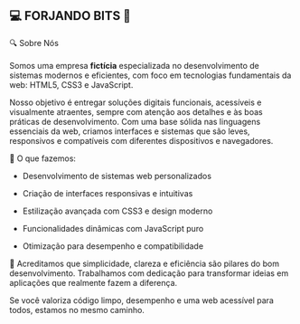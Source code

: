 ## 💻  FORJANDO BITS  🔨 ##

🔍 Sobre Nós 
<br><br>
Somos uma empresa <strong>fictícia</strong> especializada no desenvolvimento de sistemas modernos e eficientes, com foco em tecnologias fundamentais da web: HTML5, CSS3 e JavaScript.

Nosso objetivo é entregar soluções digitais funcionais, acessíveis e visualmente atraentes, sempre com atenção aos detalhes e às boas práticas de desenvolvimento. Com uma base sólida nas linguagens essenciais da web, criamos interfaces e sistemas que são leves, responsivos e compatíveis com diferentes dispositivos e navegadores.

🎯 O que fazemos:

 - Desenvolvimento de sistemas web personalizados

 - Criação de interfaces responsivas e intuitivas

 - Estilização avançada com CSS3 e design moderno

 - Funcionalidades dinâmicas com JavaScript puro

 - Otimização para desempenho e compatibilidade

🚀 Acreditamos que simplicidade, clareza e eficiência são pilares do bom desenvolvimento. Trabalhamos com dedicação para transformar ideias em aplicações que realmente fazem a diferença.

Se você valoriza código limpo, desempenho e uma web acessível para todos, estamos no mesmo caminho.

